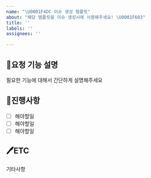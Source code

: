 ```yaml
---
name: "\U0001F4DC 이슈 생성 템플릿"
about: "해당 템플릿을 이슈 생성시에 사용해주세요! \U0001F603"
title: ''
labels: ''
assignees: ''

---
```


## 🌟요청 기능 설명

필요한 기능에 대해서 간단하게 설명해주세요

## 📃진행사항

- [ ] 해야할일
- [ ] 해야할일
- [ ] 해야할일

## 🖊️ETC

기타사항
